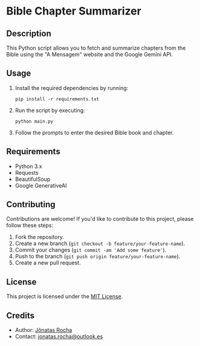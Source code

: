 # Bible Chapter Summarizer

## Description
This Python script allows you to fetch and summarize chapters from the Bible using the "A Mensagem" website and the Google Gemini API.

## Usage
1. Install the required dependencies by running:
    ```
    pip install -r requirements.txt
    ```
2. Run the script by executing:
    ```
    python main.py
    ```
3. Follow the prompts to enter the desired Bible book and chapter.

## Requirements
- Python 3.x
- Requests
- BeautifulSoup
- Google GenerativeAI

## Contributing
Contributions are welcome! If you'd like to contribute to this project, please follow these steps:
1. Fork the repository.
2. Create a new branch (`git checkout -b feature/your-feature-name`).
3. Commit your changes (`git commit -am 'Add some feature'`).
4. Push to the branch (`git push origin feature/your-feature-name`).
5. Create a new pull request.

## License
This project is licensed under the [MIT License](LICENSE).

## Credits
- Author: [Jônatas Rocha](https://github.com/jonatasrocha)
- Contact: [jonatas.rocha@outlook.es](mailto:jonatas.rocha@outlook.es)
